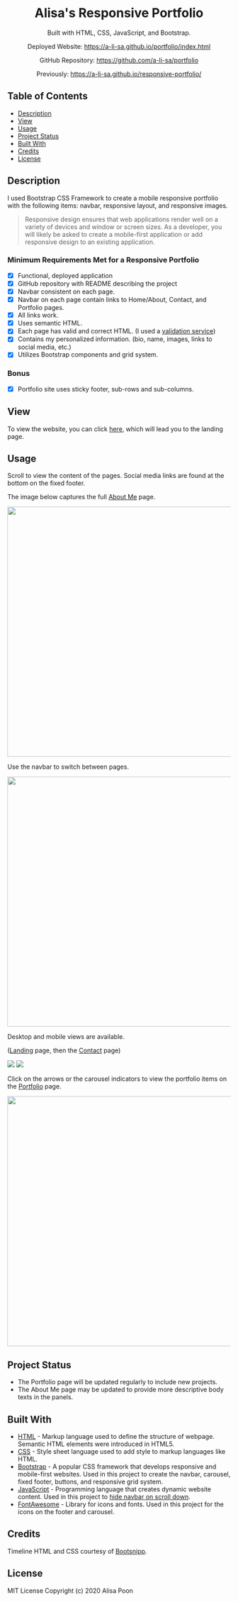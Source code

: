 <div align="center">

# Alisa's Responsive Portfolio

Built with HTML, CSS, JavaScript, and Bootstrap.

Deployed Website: https://a-li-sa.github.io/portfolio/index.html

GitHub Repository: https://github.com/a-li-sa/portfolio

Previously: https://a-li-sa.github.io/responsive-portfolio/ 

</div>

## Table of Contents 

* [Description](#description)
* [View](#view)
* [Usage](#usage)
* [Project Status](#project-status)
* [Built With](#built-with)
* [Credits](#credits)
* [License](#license)

## Description 

I used Bootstrap CSS Framework to create a mobile responsive portfolio with the following items: navbar, responsive layout, and responsive images. 

> Responsive design ensures that web applications render well on a variety of devices and window or screen sizes. As a developer, you will likely be asked to create a mobile-first application or add responsive design to an existing application. 

### Minimum Requirements Met for a Responsive Portfolio
- [x] Functional, deployed application
- [x] GitHub repository with README describing the project
- [x] Navbar consistent on each page.
- [x] Navbar on each page contain links to Home/About, Contact, and Portfolio pages.
- [x] All links work.
- [x] Uses semantic HTML.
- [x] Each page has valid and correct HTML. (I used a [validation service](https://validator.w3.org/))
- [x] Contains my personalized information. (bio, name, images, links to social media, etc.)
- [x] Utilizes Bootstrap components and grid system.
### Bonus
- [x] Portfolio site uses sticky footer, sub-rows and sub-columns.

## View

To view the website, you can click [here](https://a-li-sa.github.io/portfolio/index.html), which will lead you to the landing page.

## Usage 
Scroll to view the content of the pages. Social media links are found at the bottom on the fixed footer.

The image below captures the full [About Me](https://a-li-sa.github.io/portfolio/aboutme.html) page. 
<p><img src="https://i.imgur.com/LByTskM.png" width="564"/></p>
Use the navbar to switch between pages.
<p><img src="https://i.imgur.com/1Bjf2eT.gif" width="564"/></p>
Desktop and mobile views are available.

([Landing](https://a-li-sa.github.io/portfolio/index.html) page, then the [Contact](https://a-li-sa.github.io/portfolio/contact.html) page)
<p float="left">
  <img src="https://i.imgur.com/aRqvt6g.gif"/> 
  <img src="Assets/portfolio3.gif"/>
</p>

Click on the arrows or the carousel indicators to view the portfolio items on the [Portfolio](https://a-li-sa.github.io/portfolio/portfolio.html) page.
<p><img src="https://i.imgur.com/HZCNIPO.gif" width="564"></p>

<a name="project-status"></a>

## Project Status 

* The Portfolio page will be updated regularly to include new projects.
* The About Me page may be updated to provide more descriptive body texts in the panels.

<a name="built-with"></a>

## Built With

* [HTML](https://html.spec.whatwg.org/) - Markup language used to define the structure of webpage. Semantic HTML elements were introduced in HTML5. 
* [CSS](https://www.w3.org/Style/CSS/) - Style sheet language used to add style to markup languages like HTML. 
* [Bootstrap](https://getbootstrap.com/) - A popular CSS framework that develops responsive and mobile-first websites. Used in this project to create the navbar, carousel, fixed footer, buttons, and responsive grid system.
* [JavaScript](https://developer.mozilla.org/en-US/docs/Web/JavaScript) - Programming language that creates dynamic website content. Used in this project to [hide navbar on scroll down](https://www.w3schools.com/howto/howto_js_navbar_hide_scroll.asp).
* [FontAwesome](https://fontawesome.com/) - Library for icons and fonts. Used in this project for the icons on the footer and carousel.

## Credits

Timeline HTML and CSS courtesy of [Bootsnipp](https://bootsnipp.com/snippets/yGbV).

## License 

MIT License Copyright (c) 2020 Alisa Poon
